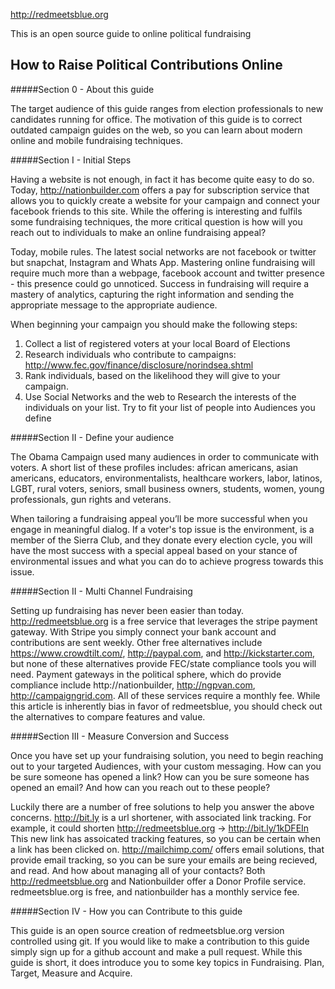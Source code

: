 http://redmeetsblue.org

This is an open source guide to online political fundraising

How to Raise Political Contributions Online
---
#####Section 0  - About this guide

The target audience of this guide ranges from election professionals to new candidates running for office. The motivation of this guide is to correct outdated campaign guides on the web, so you can learn about modern online and mobile fundraising techniques. 

#####Section I - Initial Steps

Having a website is not enough, in fact it has become quite easy to do so. Today, http://nationbuilder.com offers a pay for subscription service that allows you to quickly create a website for your campaign and connect your facebook friends to this site. While the offering is interesting and fulfils some fundraising techniques, the more critical question is how will you reach out to individuals to make an online fundraising appeal?

Today, mobile rules. The latest social networks are not facebook or twitter but snapchat, Instagram and Whats App. Mastering online fundraising will require much more than a webpage, facebook account and twitter presence - this presence could go unnoticed. Success in fundraising will require a mastery of analytics, capturing the right information and sending the appropriate message to the appropriate audience.

When beginning your campaign you should make the following steps:

1. Collect a list of registered voters at your local Board of Elections
2. Research individuals who contribute to campaigns: http://www.fec.gov/finance/disclosure/norindsea.shtml
3. Rank individuals, based on the likelihood they will give to your campaign.
4. Use Social Networks and the web to Research the interests of the individuals on your list. Try to fit your list of people into Audiences you define

#####Section II - Define your audience

The Obama Campaign used many audiences in order to communicate with voters. A short list of these profiles includes: african americans, asian americans, educators, environmentalists, healthcare workers, labor, latinos, LGBT, rural voters, seniors, small business owners, students, women, young professionals, gun rights and veterans.

When tailoring a fundraising appeal you’ll be more successful when you engage in meaningful dialog. If a voter's top issue is the environment, is a member of the Sierra Club, and they donate every election cycle, you will have the most success with a special appeal based on your stance of environmental issues and what you can do to achieve progress towards this issue. 

#####Section II - Multi Channel Fundraising

Setting up fundraising has never been easier than today. http://redmeetsblue.org is a free service that leverages the stripe payment gateway. With Stripe you simply connect your bank account and contributions are sent weekly. Other free alternatives include https://www.crowdtilt.com/, http://paypal.com, and http://kickstarter.com, but none of these alternatives provide FEC/state compliance tools you will need. Payment gateways in the political sphere, which do provide compliance include http://nationbuilder, http://ngpvan.com, http://campaigngrid.com. All of these services require a monthly fee. While this article is inherently bias in favor of redmeetsblue, you should check out the alternatives to compare features and value. 

#####Section III - Measure Conversion and Success

Once you have set up your fundraising solution, you need to begin reaching out to your targeted Audiences, with your custom messaging. How can you be sure someone has opened a link? How can you be sure someone has opened an email? And how can you reach out to these people?

Luckily there are a number of free solutions to help you answer the above concerns. http://bit.ly is a url shortener, with associated link tracking. For example, it could shorten http://redmeetsblue.org -> http://bit.ly/1kDFEIn This new link has assoicated tracking features, so you can be certain when a link has been clicked on. http://mailchimp.com/ offers email solutions, that provide email tracking, so you can be sure your emails are being recieved, and read. And how about managing all of your contacts? Both http://redmeetsblue.org and Nationbuilder offer a Donor Profile service. redmeetsblue.org is free, and nationbuilder has a monthly service fee.

#####Section IV - How you can Contribute to this guide

This guide is an open source creation of redmeetsblue.org version controlled using git. If you would like to make a contribution to this guide simply sign up for a github account and make a pull request. While this guide is short, it does introduce you to some key topics in Fundraising. Plan, Target, Measure and Acquire. 

